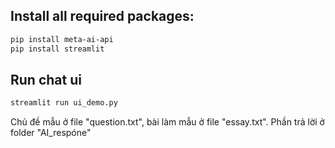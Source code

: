 ## Install all required packages:
```bash
pip install meta-ai-api
pip install streamlit
```

## Run chat ui
```bash
streamlit run ui_demo.py
```

Chủ đề mẫu ở file "question.txt", bài làm mẫu ở file "essay.txt".
Phần trả lời ở folder "AI_respóne"
